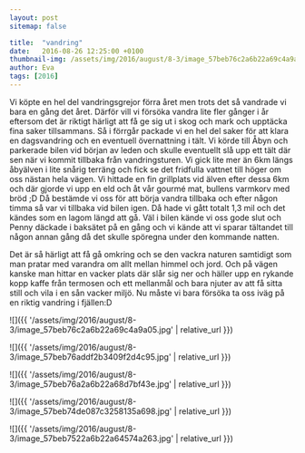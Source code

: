 ```yaml
---
layout: post
sitemap: false

title:  "vandring"
date:   2016-08-26 12:25:00 +0100
thumbnail-img: /assets/img/2016/august/8-3/image_57beb76c2a6b22a69c4a9a05.jpg
author: Eva
tags: [2016]
---
```


Vi köpte en hel del vandringsgrejor förra året men trots det så vandrade vi bara en gång det året. Därför vill vi försöka vandra lite fler gånger i år eftersom det är riktigt härligt att få ge sig ut i skog och mark och upptäcka fina saker tillsammans. Så i förrgår packade vi en hel del saker för att klara en dagsvandring och en eventuell övernattning i tält. Vi körde till Åbyn och parkerade bilen vid början av leden och skulle eventuellt slå upp ett tält där sen när vi kommit tillbaka från vandringsturen. Vi gick lite mer än 6km längs åbyälven i lite snårig terräng och fick se det fridfulla vattnet till höger om oss nästan hela vägen. Vi hittade en fin grillplats vid älven efter dessa 6km och där gjorde vi upp en eld och åt vår gourmé mat, bullens varmkorv med bröd ;D Då bestämde vi oss för att börja vandra tillbaka och efter någon timma så var vi tillbaka vid bilen igen. Då hade vi gått totalt 1,3 mil och det kändes som en lagom längd att gå. Väl i bilen kände vi oss gode slut och Penny däckade i baksätet på en gång och vi kände att vi sparar tältandet till någon annan gång då det skulle spöregna under den kommande natten. 

Det är så härligt att få gå omkring och se den vackra naturen samtidigt som man pratar med varandra om allt mellan himmel och jord. Och på vägen kanske man hittar en vacker plats där slår sig ner och häller upp en rykande kopp kaffe från termosen och ett mellanmål och bara njuter av att få sitta still och vila i en sån vacker miljö. Nu måste vi bara försöka ta oss iväg på en riktig vandring i fjällen:D

![]({{ '/assets/img/2016/august/8-3/image_57beb76c2a6b22a69c4a9a05.jpg'  | relative_url }})

![]({{ '/assets/img/2016/august/8-3/image_57beb76addf2b3409f2d4c95.jpg'  | relative_url }})

![]({{ '/assets/img/2016/august/8-3/image_57beb76a2a6b22a68d7bf43e.jpg'  | relative_url }})

![]({{ '/assets/img/2016/august/8-3/image_57beb74de087c3258135a698.jpg'  | relative_url }})

![]({{ '/assets/img/2016/august/8-3/image_57beb7522a6b22a64574a263.jpg'  | relative_url }})

